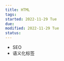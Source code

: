 ```yaml
---
title: HTML
tags:   
started: 2022-11-29 Tue
due: 
modified: 2022-11-29 Tue
status: 
---
```

  - SEO
  - 语义化标签